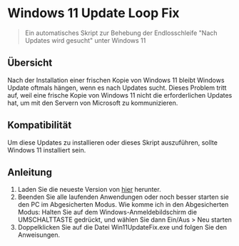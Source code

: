 # Windows 11 Update Loop Fix

> Ein automatisches Skript zur Behebung der Endlosschleife "Nach Updates wird gesucht" unter Windows 11 

## Übersicht

Nach der Installation einer frischen Kopie von Windows 11 bleibt Windows Update oftmals hängen, wenn es nach Updates sucht. Dieses Problem tritt auf, weil eine frische Kopie von Windows 11 nicht die erforderlichen Updates hat, um mit den Servern von Microsoft zu kommunizieren.

## Kompatibilität

Um diese Updates zu installieren oder dieses Skript auszuführen, sollte Windows 11 installiert sein.

## Anleitung

1. Laden Sie die neueste Version von [hier](https://github.com/exnermax/Windows-11-Update-Loop-Fix/releases/tag/untagged-57d7c4dfb5c8653aed76) herunter.
2. Beenden Sie alle laufenden Anwendungen oder noch besser starten sie den PC im Abgesicherten Modus.
   Wie komme ich in den Abgesicherten Modus: Halten Sie auf dem Windows-Anmeldebildschirm die UMSCHALTTASTE gedrückt, und wählen Sie dann Ein/Aus > Neu starten
3. Doppelklicken Sie auf die Datei Win11UpdateFix.exe und folgen Sie den Anweisungen.


